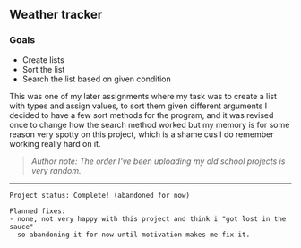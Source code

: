 ## Weather tracker
### Goals
- Create lists
- Sort the list
- Search the list based on given condition

This was one of my later assignments where my task was to create a list with types and assign values,
to sort them given different arguments I decided to have a few sort methods for the program, and it was revised once to
change how the search method worked but my memory is for some reason very spotty on this project, which is a shame cus I do
remember working really hard on it.

> *Author note: The order I've been uploading my old school projects is very random.*
---
```
Project status: Complete! (abandoned for now)

Planned fixes: 
- none, not very happy with this project and think i "got lost in the sauce" 
  so abandoning it for now until motivation makes me fix it.
```